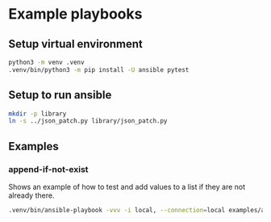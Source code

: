 # Example playbooks

## Setup virtual environment
``` bash
python3 -m venv .venv
.venv/bin/python3 -m pip install -U ansible pytest
```
## Setup to run ansible
``` bash
mkdir -p library
ln -s ../json_patch.py library/json_patch.py
```
## Examples

### append-if-not-exist
Shows an example of how to test and add values to a list if they are not already there.

``` bash
.venv/bin/ansible-playbook -vvv -i local, --connection=local examples/append-if-not-exist.yaml

```
